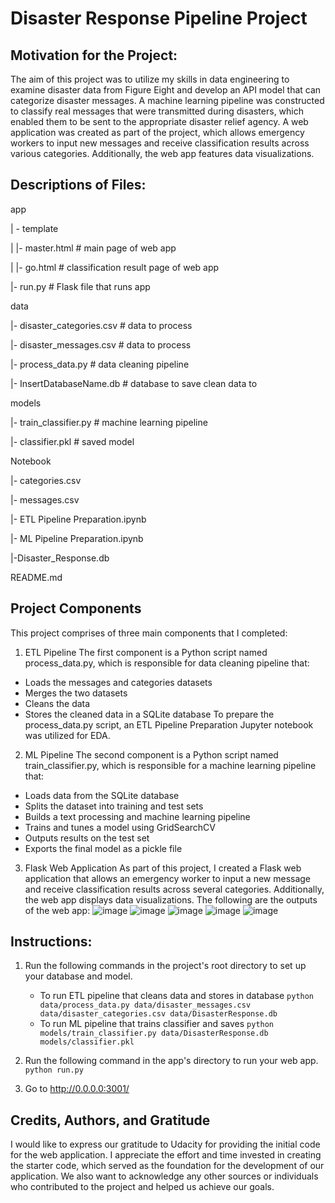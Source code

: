 # Disaster Response Pipeline Project

## Motivation for the Project:
The aim of this project was to utilize my skills in data engineering to examine disaster data from Figure Eight and develop an API model that can categorize disaster messages. A machine learning pipeline was constructed to classify real messages that were transmitted during disasters, which enabled them to be sent to the appropriate disaster relief agency. A web application was created as part of the project, which allows emergency workers to input new messages and receive classification results across various categories. Additionally, the web app features data visualizations.

## Descriptions of Files:
app

| - template

| |- master.html # main page of web app

| |- go.html # classification result page of web app

|- run.py # Flask file that runs app

data

|- disaster_categories.csv # data to process

|- disaster_messages.csv # data to process

|- process_data.py # data cleaning pipeline

|- InsertDatabaseName.db # database to save clean data to

models

|- train_classifier.py # machine learning pipeline

|- classifier.pkl # saved model

Notebook

|- categories.csv

|- messages.csv

|- ETL Pipeline Preparation.ipynb

|- ML Pipeline Preparation.ipynb

|-Disaster_Response.db

README.md

## Project Components
This project comprises of three main components that I completed:

1. ETL Pipeline
The first component is a Python script named process_data.py, which is responsible for data cleaning pipeline that:
- Loads the messages and categories datasets
- Merges the two datasets
- Cleans the data
- Stores the cleaned data in a SQLite database
To prepare the process_data.py script, an ETL Pipeline Preparation Jupyter notebook was utilized for EDA.

2. ML Pipeline
The second component is a Python script named train_classifier.py, which is responsible for a machine learning pipeline that:
- Loads data from the SQLite database
- Splits the dataset into training and test sets
- Builds a text processing and machine learning pipeline
- Trains and tunes a model using GridSearchCV
- Outputs results on the test set
- Exports the final model as a pickle file

3. Flask Web Application
As part of this project, I created a Flask web application that allows an emergency worker to input a new message and receive classification results across several categories. Additionally, the web app displays data visualizations. The following are the outputs of the web app:
![image](https://user-images.githubusercontent.com/74104677/230732550-b70eca98-7f25-41e8-9185-5d97bd5a689e.png)
![image](https://user-images.githubusercontent.com/74104677/230732590-a209554d-fcde-4ba5-8cb2-92ab76f5fbbe.png)
![image](https://user-images.githubusercontent.com/74104677/230732415-e46d000e-fe1c-44bb-9d15-b9ab46618559.png)
![image](https://user-images.githubusercontent.com/74104677/230733054-92393b07-f439-4f06-b3b1-bda5050e10c0.png)
![image](https://user-images.githubusercontent.com/74104677/230733075-183dc292-a0b0-43e7-a2d8-fd6a9bc069e9.png)


## Instructions:
1. Run the following commands in the project's root directory to set up your database and model.

    - To run ETL pipeline that cleans data and stores in database
        `python data/process_data.py data/disaster_messages.csv data/disaster_categories.csv data/DisasterResponse.db`
    - To run ML pipeline that trains classifier and saves
        `python models/train_classifier.py data/DisasterResponse.db models/classifier.pkl`

2. Run the following command in the app's directory to run your web app.
    `python run.py`

3. Go to http://0.0.0.0:3001/

## Credits, Authors, and Gratitude
I would like to express our gratitude to Udacity for providing the initial code for the web application. I appreciate the effort and time invested in creating the starter code, which served as the foundation for the development of our application. We also want to acknowledge any other sources or individuals who contributed to the project and helped us achieve our goals.
